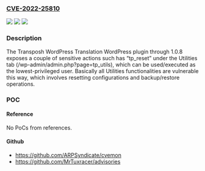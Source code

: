 ### [CVE-2022-25810](https://cve.mitre.org/cgi-bin/cvename.cgi?name=CVE-2022-25810)
![](https://img.shields.io/static/v1?label=Product&message=Transposh%20WordPress%20Translation&color=blue)
![](https://img.shields.io/static/v1?label=Version&message=n%2Fa&color=blue)
![](https://img.shields.io/static/v1?label=Vulnerability&message=CWE-862%20Missing%20Authorization&color=brighgreen)

### Description

The Transposh WordPress Translation WordPress plugin through 1.0.8 exposes a couple of sensitive actions such has “tp_reset” under the Utilities tab (/wp-admin/admin.php?page=tp_utils), which can be used/executed as the lowest-privileged user. Basically all Utilities functionalities are vulnerable this way, which involves resetting configurations and backup/restore operations.

### POC

#### Reference
No PoCs from references.

#### Github
- https://github.com/ARPSyndicate/cvemon
- https://github.com/MrTuxracer/advisories

